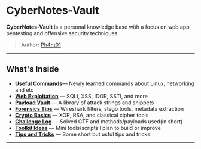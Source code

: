 # CyberNotes-Vault

**CyberNotes-Vault** is a personal knowledge base with a focus on web app pentesting and offensive security techniques.

> Author: [Ph4nt01](https://github.com/Ph4nt01)  

---

## What's Inside

- [**Useful Commands**](https://github.com/Ph4nt01/CyberNotes-Vault/blob/main/commands.md)— Newly learned commands about Linux, networking and etc
- [**Web Exploitation**](https://github.com/Ph4nt01/CyberNotes-Vault/blob/main/web.md) — SQLi, XSS, IDOR, SSTI, and more
- [**Payload Vault**](https://github.com/Ph4nt01/CyberNotes-Vault/blob/main/payloads.md) — A library of attack strings and snippets
- [**Forensics Tips**](https://github.com/Ph4nt01/CyberNotes-Vault/blob/main/forensics.md) — Wireshark filters, stego tools, metadata extraction
- [**Crypto Basics**](https://github.com/Ph4nt01/CyberNotes-Vault/blob/main/crypto.md) — XOR, RSA, and classical cipher tools
- [**Challenge Log**](https://github.com/Ph4nt01/CyberNotes-Vault/blob/main/flag_log.md) — Solved CTF and methods/payloads used(in short)
- [**Toolkit Ideas**](https://github.com/Ph4nt01/CyberNotes-Vault/blob/main/toolkit.md) — Mini tools/scripts I plan to build or improve
- [**Tips and Tricks**](https://github.com/Ph4nt01/CyberNotes-Vault/blob/main/tricks.md) — Some short but usful tips and tricks 
---
